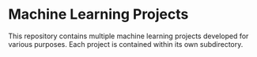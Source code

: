 # Machine Learning Projects

This repository contains multiple machine learning projects developed for various purposes. Each project is contained within its own subdirectory.
